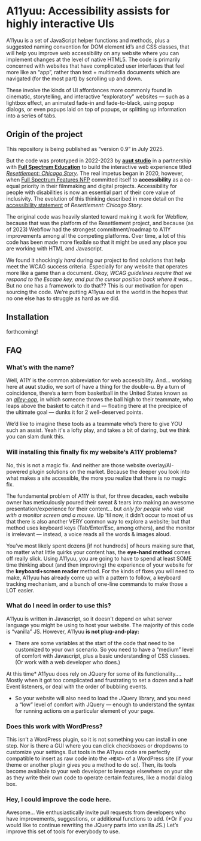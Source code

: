 # A11yuu: Accessibility assists for highly interactive UIs
A11yuu is a set of JavaScript helper functions and methods, plus a suggested naming convention for DOM element id’s and CSS classes, that will help you improve web accessibility on any website where you can implement changes at the level of native HTML5. The code is primarily concerned with websites that have complicated user interfaces that feel more like an “app”, rather than text + multimedia documents which are navigated (for the most part) by scrolling up and down. 

These involve the kinds of UI affordances more commonly found in cinematic, storytelling, and interactive “exploratory” websites — such as a lightbox effect, an animated fade-in and fade-to-black, using popup dialogs, or even popups laid on top of popups, or splitting up information into a series of tabs.

## Origin of the project
This repository is being published as “version 0.9” in July 2025.

But the code was prototyped in 2022-2023 by [**auut studio**](https://findauut.com) in a partnership with [**Full Spectrum Education**](https://www.fullspectrum.education/) to build the interactive web experience titled [*Resettlement: Chicago Story*](https://www.fullspectrum.education/projects/rcs). The real impetus began in 2020, however, when [Full Spectrum Features NFP](https://www.fullspectrumfeatures.com/) committed itself to **accessibility** as a co-equal priority in their filmmaking and digital projects. Accessibility for people with disabilities is now an essential part of their core value of inclusivity. The evolution of this thinking described in more detail on the [accessibility statement](https://www.fullspectrum.education/resettlement/a11y) of *Resettlement: Chicago Story.*

The original code was heavily slanted toward making it work for Webflow, because that was the platform of the Resettlement project, and because (as of 2023) Webflow had the strongest commitment/roadmap to A11Y improvements among all the competing platforms. Over time, a lot of this code has been made more flexible so that it might be used any place you are working with HTML and Javascript.

We found it shockingly *hard* during our project to find solutions that help meet the WCAG success criteria. Especially for any website that operates more like a game than a document. *Okay, WCAG guidelines require that we respond to the Escape key, and put the cursor position back where it was…* But no one has a framework to do that?? This is our motivation for open sourcing the code. We’re putting A11yuu out in the world in the hopes that no one else has to struggle as hard as we did.

## Installation
forthcoming!

## FAQ

### What’s with the name?
Well, A11Y is the common abbreviation for web accessibility. And... working here at a**uu**t studio, we sort of have a thing for the double-u. By a turn of coincidence, there’s a term from basketball in the United States known as an *[alley-oop](https://www.merriam-webster.com/dictionary/alley-oop)*, in which someone throws the ball high to their teammate, who leaps above the basket to catch it and — floating there at the precipice of the ultimate goal — dunks it for 2 well-deserved points.

We’d like to imagine these tools as a teammate who’s there to give YOU such an assist. Yeah it's a lofty play, and takes a bit of daring, but we think you can slam dunk this.

### Will installing this finally fix my website’s A11Y problems?
No, this is not a magic fix. And neither are those website overlay/AI-powered plugin solutions on the market. Because the deeper you look into what makes a site accessible, the more you realize that there is no magic fix. 

The fundamental problem of A11Y is that, for three decades, each website owner has meticulously poured their sweat & tears into making an awesome presentation/experience for their content... but *only for people who visit with a monitor screen and a mouse.*  Up ’til now, it didn’t occur to most of us that there is also another VERY common way to explore a website; but that method uses keyboard keys (Tab/Enter/Esc, among others), and the monitor is irrelevant — instead, a voice reads all the words & images aloud.

You’ve most likely spent dozens [if not hundreds] of hours making sure that, no matter what little quirks your content has, the **eye-hand method** comes off really slick. Using A11yuu, you are going to have to spend at least SOME time thinking about (and then improving) the experience of your website for the **keyboard+screen reader** method. For the kinds of fixes you will need to make, A11yuu has already come up with a pattern to follow, a keyboard tracking mechanism, and a bunch of one-line commands to make those a LOT easier.

### What do I need in order to use this?
A11yuu is written in Javascript, so it doesn't depend on what server language you might be using to host your website. The majority of this code is “vanilla” JS.  However, A11yuu **is not plug-and-play:**
- There are some variables at the start of the code that need to be customized to your own scenario. So you need to have a “medium” level of comfort with Javascript, plus a basic understanding of CSS classes. (Or work with a web developer who does.)

At this time* A11yuu does rely on JQuery for some of its functionality.... Mostly when it got too complicated and frustrating to set a dozen and a half Event listeners, or deal with the order of bubbling events.

- So your website will also need to load the JQuery library, and you need a “low” level of comfort with JQuery — enough to understand the syntax for running actions on a particular element of your page.

### Does this work with WordPress?
This isn’t a WordPress plugin, so it is not something you can install in one step. Nor is there a GUI where you can click checkboxes or dropdowns to customize your settings. But tools in the A11yuu code are perfectly compatible to insert as raw code into the ``<HEAD>`` of a WordPress site (if your theme or another plugin gives you a method to do so). Then, its tools become available to your web developer to leverage elsewhere on your site as they write their own code to operate certain features, like a modal dialog box.

### Hey, I could improve the code here.
Awesome... We enthusiastically invite pull requests from developers who have improvements, suggestions, or additional functions to add. (\*Or if you would like to continue rewriting the JQuery parts into vanilla JS.) Let’s improve this set of tools for everybody to use.


